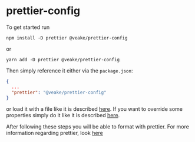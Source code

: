 # prettier-config
To get started run
```shell script
npm install -D prettier @veake/prettier-config
```
or
```shell script
yarn add -D prettier @veake/prettier-config
```

Then simply reference it either via the `package.json`:
```json
{
  ...
  "prettier": "@veake/prettier-config"
}
```
or load it with a file like it is described [here](https://prettier.io/docs/en/configuration.html).
If you want to override some properties simply do it like it is described [here](https://prettier.io/docs/en/configuration.html#configuration-overrides).

After following these steps you will be able to format with prettier. For more information regarding prettier, look [here](https://prettier.io/docs/en/cli.html)
